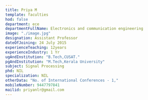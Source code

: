 ```yaml
---
title: Priya M
template: faculties
hod: false
department: ece
departmentFullName: Electronics and communication engineering
image: "./image.jpg"
designation: Assistant Professor
dateOfJoining: 24 July 2015
experienceTeaching: 12years
experienceIndustry: 1 Yr
ugAndInstitution: "B.Tech,CUSAT."
pgAndInstitution: "M.Tech,Kerala University"
subject: Signal Processing
phd: NIL
specialization: NIL
otherData: "No. of International Conferences - 1,"
mobileNumber: 9447797841
mailid: priyanlr@gmail.com
---
```

